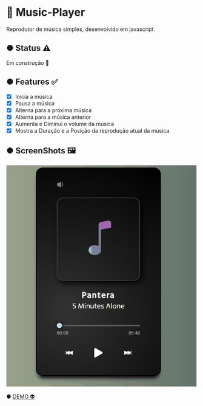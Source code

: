 # 🎵 Music-Player 
<p>Reprodutor de música simples, desenvolvido em javascript.</p>

## ● Status ⚠️
<p>Em construção 🚧</p>

## ● Features ✅
- [x] Inicia a música
- [x] Pausa a música
- [x] Alterna para a próxima música
- [x] Alterna para a música anterior
- [x] Aumenta e Diminui o volume da música
- [x] Mostra a Duração e a Posição da reprodução atual da música

## ● ScreenShots 🖼️
<img src="Assets/Animação.gif">

● <a href='https://andersonbones.github.io/Music-Player/'>DEMO 👽</a>
